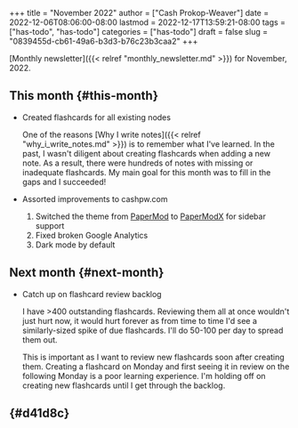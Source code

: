 +++
title = "November 2022"
author = ["Cash Prokop-Weaver"]
date = 2022-12-06T08:06:00-08:00
lastmod = 2022-12-17T13:59:21-08:00
tags = ["has-todo", "has-todo"]
categories = ["has-todo"]
draft = false
slug = "0839455d-cb61-49a6-b3d3-b76c23b3caa2"
+++

[Monthly newsletter]({{< relref "monthly_newsletter.md" >}}) for November, 2022.


## This month {#this-month}

-   Created flashcards for all existing nodes

    One of the reasons [Why I write notes]({{< relref "why_i_write_notes.md" >}}) is to remember what I've learned. In the past, I wasn't diligent about creating flashcards when adding a new note. As a result, there were hundreds of notes with missing or inadequate flashcards. My main goal for this month was to fill in the gaps and I succeeded!

-   Assorted improvements to cashpw.com
    1.  Switched the theme from [PaperMod](https://github.com/adityatelange/hugo-PaperMod) to [PaperModX](https://github.com/reorx/hugo-PaperModX) for sidebar support
    2.  Fixed broken Google Analytics
    3.  Dark mode by default


## Next month {#next-month}

-   Catch up on flashcard review backlog

    I have &gt;400 outstanding flashcards. Reviewing them all at once wouldn't just hurt now, it would hurt forever as from time to time I'd see a similarly-sized spike of due flashcards. I'll do 50-100 per day to spread them out.

    This is important as I want to review new flashcards soon after creating them. Creating a flashcard on Monday and first seeing it in review on the following Monday is a poor learning experience. I'm holding off on creating new flashcards until I get through the backlog.


##  {#d41d8c}
